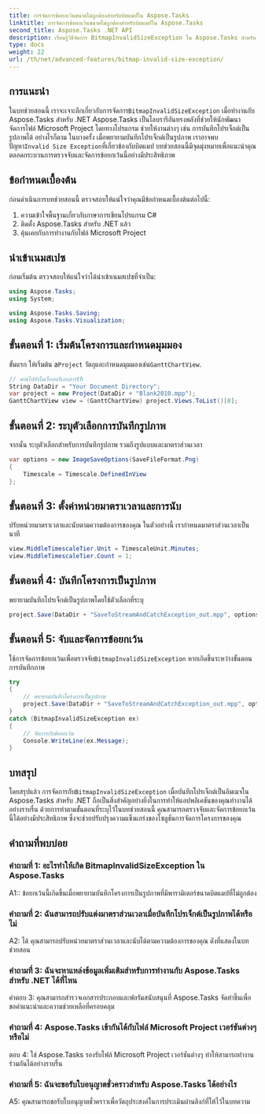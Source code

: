 ```yaml
---
title: การจัดการข้อยกเว้นขนาดไม่ถูกต้องสำหรับบิตแมปใน Aspose.Tasks
linktitle: การจัดการข้อยกเว้นขนาดไม่ถูกต้องสำหรับบิตแมปใน Aspose.Tasks
second_title: Aspose.Tasks .NET API
description: เรียนรู้วิธีจัดการ BitmapInvalidSizeException ใน Aspose.Tasks สำหรับ .NET เมื่อบันทึกโปรเจ็กต์เป็นรูปภาพ บทช่วยสอนที่ครอบคลุมพร้อมคำแนะนำทีละขั้นตอน
type: docs
weight: 22
url: /th/net/advanced-features/bitmap-invalid-size-exception/
---
```

## การแนะนำ

 ในบทช่วยสอนนี้ เราจะเจาะลึกเกี่ยวกับการจัดการ`BitmapInvalidSizeException` เมื่อทำงานกับ Aspose.Tasks สำหรับ .NET Aspose.Tasks เป็นไลบรารีอันทรงพลังที่ช่วยให้นักพัฒนาจัดการไฟล์ Microsoft Project โดยทางโปรแกรม ช่วยให้งานต่างๆ เช่น การบันทึกโปรเจ็กต์เป็นรูปภาพได้ อย่างไรก็ตาม ในบางครั้ง เมื่อพยายามบันทึกโปรเจ็กต์เป็นรูปภาพ เราอาจพบปัญหา`Invalid Size Exception`ที่เกี่ยวข้องกับบิตแมป บทช่วยสอนนี้มีจุดมุ่งหมายเพื่อแนะนำคุณตลอดกระบวนการตรวจจับและจัดการข้อยกเว้นนี้อย่างมีประสิทธิภาพ

## ข้อกำหนดเบื้องต้น

ก่อนดำเนินการบทช่วยสอนนี้ ตรวจสอบให้แน่ใจว่าคุณมีข้อกำหนดเบื้องต้นต่อไปนี้:
1. ความเข้าใจพื้นฐานเกี่ยวกับภาษาการเขียนโปรแกรม C#
2. ติดตั้ง Aspose.Tasks สำหรับ .NET แล้ว
3. คุ้นเคยกับการทำงานกับไฟล์ Microsoft Project

## นำเข้าเนมสเปซ

ก่อนเริ่มต้น ตรวจสอบให้แน่ใจว่าได้นำเข้าเนมสเปซที่จำเป็น:
```csharp
using Aspose.Tasks;
using System;

using Aspose.Tasks.Saving;
using Aspose.Tasks.Visualization;

```

## ขั้นตอนที่ 1: เริ่มต้นโครงการและกำหนดมุมมอง

 ขั้นแรก ให้เริ่มต้น a`Project` วัตถุและกำหนดมุมมองเช่น`GanttChartView`.

```csharp
// พาธไปยังไดเร็กทอรีเอกสารth
String DataDir = "Your Document Directory";
var project = new Project(DataDir + "Blank2010.mpp");
GanttChartView view = (GanttChartView) project.Views.ToList()[0];
```

## ขั้นตอนที่ 2: ระบุตัวเลือกการบันทึกรูปภาพ

จากนั้น ระบุตัวเลือกสำหรับการบันทึกรูปภาพ รวมถึงรูปแบบและมาตราส่วนเวลา

```csharp
var options = new ImageSaveOptions(SaveFileFormat.Png)
{
    Timescale = Timescale.DefinedInView
};
```

## ขั้นตอนที่ 3: ตั้งค่าหน่วยมาตราเวลาและการนับ

ปรับหน่วยมาตราเวลาและนับตามความต้องการของคุณ ในตัวอย่างนี้ เรากำหนดมาตราส่วนเวลาเป็นนาที

```csharp
view.MiddleTimescaleTier.Unit = TimescaleUnit.Minutes;
view.MiddleTimescaleTier.Count = 1;
```

## ขั้นตอนที่ 4: บันทึกโครงการเป็นรูปภาพ

พยายามบันทึกโปรเจ็กต์เป็นรูปภาพโดยใช้ตัวเลือกที่ระบุ

```csharp
project.Save(DataDir + "SaveToStreamAndCatchException_out.mpp", options);
```

## ขั้นตอนที่ 5: จับและจัดการข้อยกเว้น

 ใช้การจัดการข้อยกเว้นเพื่อตรวจจับ`BitmapInvalidSizeException` หากเกิดขึ้นระหว่างขั้นตอนการบันทึกภาพ

```csharp
try
{
    // พยายามบันทึกโครงการเป็นรูปภาพ
    project.Save(DataDir + "SaveToStreamAndCatchException_out.mpp", options);
}
catch (BitmapInvalidSizeException ex)
{
    // จัดการกับข้อยกเว้น
    Console.WriteLine(ex.Message);
}
```

## บทสรุป

 โดยสรุปแล้ว การจัดการกับ`BitmapInvalidSizeException` เมื่อบันทึกโปรเจ็กต์เป็นอิมเมจใน Aspose.Tasks สำหรับ .NET ถือเป็นสิ่งสำคัญอย่างยิ่งในการทำให้แอปพลิเคชันของคุณทำงานได้อย่างราบรื่น ด้วยการทำตามขั้นตอนที่ระบุไว้ในบทช่วยสอนนี้ คุณสามารถตรวจจับและจัดการข้อยกเว้นนี้ได้อย่างมีประสิทธิภาพ ซึ่งจะช่วยปรับปรุงความแข็งแกร่งของโซลูชันการจัดการโครงการของคุณ

## คำถามที่พบบ่อย

### คำถามที่ 1: อะไรทำให้เกิด BitmapInvalidSizeException ใน Aspose.Tasks

A1:: ข้อยกเว้นนี้เกิดขึ้นเมื่อพยายามบันทึกโครงการเป็นรูปภาพที่มีพารามิเตอร์ขนาดบิตแมปที่ไม่ถูกต้อง

### คำถามที่ 2: ฉันสามารถปรับแต่งมาตราส่วนเวลาเมื่อบันทึกโปรเจ็กต์เป็นรูปภาพได้หรือไม่

A2: ได้ คุณสามารถปรับหน่วยมาตราส่วนเวลาและนับได้ตามความต้องการของคุณ ดังที่แสดงในบทช่วยสอน

### คำถามที่ 3: ฉันจะหาแหล่งข้อมูลเพิ่มเติมสำหรับการทำงานกับ Aspose.Tasks สำหรับ .NET ได้ที่ไหน

คำตอบ 3: คุณสามารถสำรวจเอกสารประกอบและฟอรัมสนับสนุนที่ Aspose.Tasks จัดทำขึ้นเพื่อขอคำแนะนำและความช่วยเหลือที่ครอบคลุม

### คำถามที่ 4: Aspose.Tasks เข้ากันได้กับไฟล์ Microsoft Project เวอร์ชันต่างๆ หรือไม่

ตอบ 4: ใช่ Aspose.Tasks รองรับไฟล์ Microsoft Project เวอร์ชันต่างๆ ทำให้สามารถทำงานร่วมกันได้อย่างราบรื่น

### คำถามที่ 5: ฉันจะขอรับใบอนุญาตชั่วคราวสำหรับ Aspose.Tasks ได้อย่างไร

A5: คุณสามารถขอรับใบอนุญาตชั่วคราวเพื่อวัตถุประสงค์ในการประเมินผ่านลิงก์ที่ให้ไว้ในบทความ